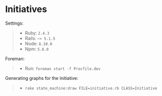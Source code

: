 # Initiatives

Settings:
> -  Ruby: `2.4.3`
> -  Rails: `~> 5.1.5`
> -  Node: `8.10.0`
> -  Npm: `5.8.0`

Foreman:
> - Run: `foreman start -f Procfile.dev`

Generating graphs for the Initiative:
> - `rake state_machine:draw FILE=initiative.rb CLASS=Initiative`
